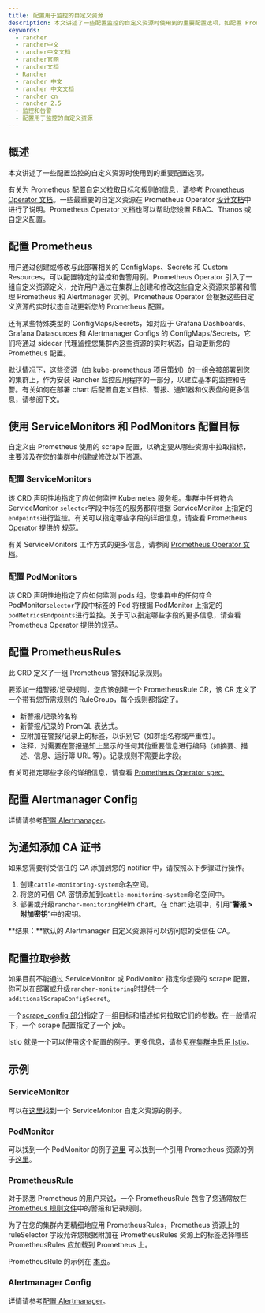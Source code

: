 ```yaml
---
title: 配置用于监控的自定义资源
description: 本文讲述了一些配置监控的自定义资源时使用到的重要配置选项，如配置 Prometheus、为通知添加 CA 证书和配置拉取参数，并且提供了示例代码。
keywords:
  - rancher
  - rancher中文
  - rancher中文文档
  - rancher官网
  - rancher文档
  - Rancher
  - rancher 中文
  - rancher 中文文档
  - rancher cn
  - rancher 2.5
  - 监控和告警
  - 配置用于监控的自定义资源
---
```


## 概述

本文讲述了一些配置监控的自定义资源时使用到的重要配置选项。

有关为 Prometheus 配置自定义拉取目标和规则的信息，请参考 [Prometheus Operator 文档](https://github.com/prometheus-operator/prometheus-operator)。一些最重要的自定义资源在 Prometheus Operator [设计文档](https://github.com/prometheus-operator/prometheus-operator/blob/master/Documentation/design.md)中进行了说明。Prometheus Operator 文档也可以帮助您设置 RBAC、Thanos 或自定义配置。

## 配置 Prometheus

用户通过创建或修改与此部署相关的 ConfigMaps、Secrets 和 Custom Resources，可以配置特定的监控和告警用例。Prometheus Operator 引入了一组自定义资源定义，允许用户通过在集群上创建和修改这些自定义资源来部署和管理 Prometheus 和 Alertmanager 实例。Prometheus Operator 会根据这些自定义资源的实时状态自动更新您的 Prometheus 配置。

还有某些特殊类型的 ConfigMaps/Secrets，如对应于 Grafana Dashboards、Grafana Datasources 和 Alertmanager Configs 的 ConfigMaps/Secrets，它们将通过 sidecar 代理监控您集群内这些资源的实时状态，自动更新您的 Prometheus 配置。

默认情况下，这些资源（由 kube-prometheus 项目策划）的一组会被部署到您的集群上，作为安装 Rancher 监控应用程序的一部分，以建立基本的监控和告警。有关如何在部署 chart 后配置自定义目标、警报、通知器和仪表盘的更多信息，请参阅下文。

## 使用 ServiceMonitors 和 PodMonitors 配置目标

自定义由 Prometheus 使用的 scrape 配置，以确定要从哪些资源中拉取指标，主要涉及在您的集群中创建或修改以下资源。

### 配置 ServiceMonitors

该 CRD 声明性地指定了应如何监控 Kubernetes 服务组。集群中任何符合 ServiceMonitor `selector`字段中标签的服务都将根据 ServiceMonitor 上指定的`endpoints`进行监控。有关可以指定哪些字段的详细信息，请查看 Prometheus Operator 提供的 [规范](https://github.com/prometheus-operator/prometheus-operator/blob/master/Documentation/api.md#servicemonitor)。

有关 ServiceMonitors 工作方式的更多信息，请参阅 [Prometheus Operator 文档](https://github.com/prometheus-operator/prometheus-operator/blob/master/Documentation/user-guides/running-exporters.md)。

### 配置 PodMonitors

该 CRD 声明性地指定了应如何监测 pods 组。您集群中的任何符合 PodMonitor`selector`字段中标签的 Pod 将根据 PodMonitor 上指定的`podMetricsEndpoints`进行监控。关于可以指定哪些字段的更多信息，请查看 Prometheus Operator 提供的[规范](https://github.com/prometheus-operator/prometheus-operator/blob/master/Documentation/api.md#podmonitorspec)。

## 配置 PrometheusRules

此 CRD 定义了一组 Prometheus 警报和记录规则。

要添加一组警报/记录规则，您应该创建一个 PrometheusRule CR，该 CR 定义了一个带有您所需规则的 RuleGroup，每个规则都指定了。

- 新警报/记录的名称
- 新警报/记录的 PromQL 表达式。
- 应附加在警报/记录上的标签，以识别它（如群组名称或严重性）。
- 注释，对需要在警报通知上显示的任何其他重要信息进行编码（如摘要、描述、信息、运行簿 URL 等）。记录规则不需要此字段。

有关可指定哪些字段的详细信息，请查看 [Prometheus Operator spec.](https://github.com/prometheus-operator/prometheus-operator/blob/master/Documentation/api.md#prometheusrulespec)

## 配置 Alertmanager Config

详情请参考[配置 Alertmanager](/docs/rancher2.5/monitoring-alerting/2.5/configuration/alert-manager/_index)。

## 为通知添加 CA 证书

如果您需要将受信任的 CA 添加到您的 notifier 中，请按照以下步骤进行操作。

1. 创建`cattle-monitoring-system`命名空间。
1. 将您的可信 CA 密钥添加到`cattle-monitoring-system`命名空间中。
1. 部署或升级`rancher-monitoring`Helm chart。在 chart 选项中，引用“**警报 > 附加密钥**”中的密钥。

**结果：**默认的 Alertmanager 自定义资源将可以访问您的受信任 CA。

## 配置拉取参数

如果目前不能通过 ServiceMonitor 或 PodMonitor 指定你想要的 scrape 配置，你可以在部署或升级`rancher-monitoring`时提供一个`additionalScrapeConfigSecret`。

一个[scrape_config 部分](https://prometheus.io/docs/prometheus/latest/configuration/configuration/#scrape_config)指定了一组目标和描述如何拉取它们的参数。在一般情况下，一个 scrape 配置指定了一个 job。

Istio 就是一个可以使用这个配置的例子。更多信息，请参见[在集群中启用 Istio](/docs/rancher2.5/istio/2.5/setup/enable-istio-in-cluster/_index)。

## 示例

### ServiceMonitor

可以在[这里](https://github.com/prometheus-operator/prometheus-operator/blob/master/example/prometheus-operator-crd/monitoring.coreos.com_servicemonitors.yaml)找到一个 ServiceMonitor 自定义资源的例子。

### PodMonitor

可以找到一个 PodMonitor 的例子[这里](https://github.com/prometheus-operator/prometheus-operator/blob/master/example/user-guides/getting-started/example-app-pod-monitor.yaml) 可以找到一个引用 Prometheus 资源的例子[这里](https://github.com/prometheus-operator/prometheus-operator/blob/master/example/user-guides/getting-started/prometheus-pod-monitor.yaml)。

### PrometheusRule

对于熟悉 Prometheus 的用户来说，一个 PrometheusRule 包含了您通常放在 [Prometheus 规则文件](https://prometheus.io/docs/prometheus/latest/configuration/recording_rules/)中的警报和记录规则。

为了在您的集群内更精细地应用 PrometheusRules，Prometheus 资源上的 ruleSelector 字段允许您根据附加在 PrometheusRules 资源上的标签选择哪些 PrometheusRules 应加载到 Prometheus 上。

PrometheusRule 的示例在 [本页](https://github.com/prometheus-operator/prometheus-operator/blob/master/Documentation/user-guides/alerting.md)。

### Alertmanager Config

详情请参考[配置 Alertmanager](/docs/rancher2.5/monitoring-alerting/2.5/configuration/alert-manager/_index)。

